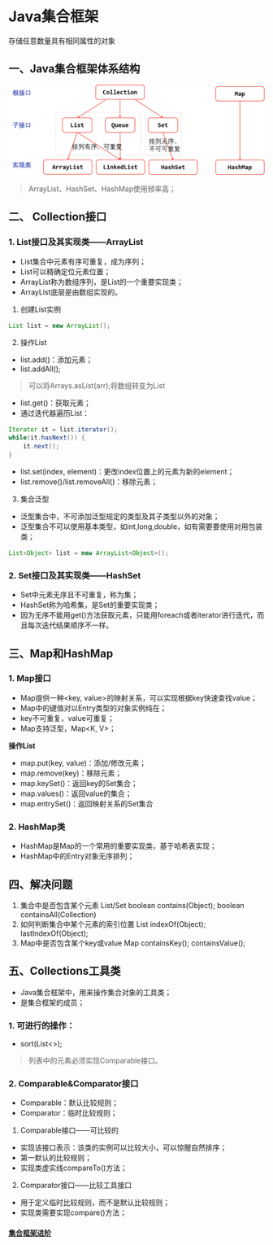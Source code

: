 # Java集合框架
存储任意数量具有相同属性的对象
## 一、Java集合框架体系结构
![Alt text](./Collection-1.png)
> ArrayList、HashSet、HashMap使用频率高；

## 二、 Collection接口
### 1. List接口及其实现类——ArrayList
- List集合中元素有序可重复，成为序列；
- List可以精确定位元素位置；
- ArrayList称为数组序列，是List的一个重要实现类；
- ArrayList底层是由数组实现的。

1. 创建List实例
``` java
List list = new ArrayList();
```
2. 操作List
- list.add()：添加元素；
- list.addAll(); 
> 可以将Arrays.asList(arr);将数组转变为List

- list.get()：获取元素；
- 通过迭代器遍历List：
``` java
Iterator it = list.iterator();
while(it.hasNext()) {
	it.next();
}
```

- list.set(index, element)：更改index位置上的元素为新的element；
- list.remove()/list.removeAll()：移除元素；

3. 集合泛型
- 泛型集合中，不可添加泛型规定的类型及其子类型以外的对象；
- 泛型集合不可以使用基本类型，如int,long,double，如有需要要使用对用包装类；
``` java
List<Object> list = new ArrayList<Object>();
```

### 2. Set接口及其实现类——HashSet
- Set中元素无序且不可重复，称为集；
- HashSet称为哈希集，是Set的重要实现类；
- 因为无序不能用get()方法获取元素，只能用foreach或者iterator进行迭代，而且每次迭代结果顺序不一样。 

## 三、Map和HashMap
### 1. Map接口
- Map提供一种<key, value>的映射关系，可以实现根据key快速查找value；
- Map中的键值对以Entry类型的对象实例纯在；
- key不可重复，value可重复；
- Map支持泛型，Map<K, V>；

**操作List**
- map.put(key, value)：添加/修改元素；
- map.remove(key)：移除元素；
- map.keySet()：返回key的Set集合；
- map.values()：返回value的集合；
- map.entrySet()：返回映射关系的Set集合

### 2. HashMap类
- HashMap是Map的一个常用的重要实现类，基于哈希表实现；
- HashMap中的Entry对象无序排列；

## 四、解决问题
1. 集合中是否包含某个元素
List/Set  boolean contains(Object);
              boolean containsAll(Collection)
2. 如何判断集合中某个元素的索引位置
List indexOf(Object);
	   lastIndexOf(Object);
3. Map中是否包含某个key或value
Map containsKey();
	    containsValue();

## 五、Collections工具类
- Java集合框架中，用来操作集合对象的工具类；
- 是集合框架的成员；

### 1. 可进行的操作：
- sort(List<>);
> 列表中的元素必须实现Comparable接口。

### 2. Comparable&Comparator接口
- Comparable：默认比较规则；
- Comparator：临时比较规则；

1. Comparable接口——可比较的
- 实现该接口表示：该类的实例可以比较大小，可以惊醒自然排序；
- 第一默认的比较规则；
- 实现类虚实线compareTo()方法；

2. Comparator接口——比较工具接口
- 用于定义临时比较规则，而不是默认比较规则；
- 实现类需要实现compare()方法；

#### [集合框架进阶](http://blog.csdn.net/q547550831/article/details/49516199#)